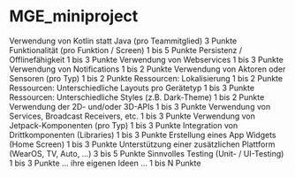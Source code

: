 # MGE_miniproject



Verwendung von Kotlin statt Java (pro Teammitglied) 3 Punkte 
Funktionalität (pro Funktion / Screen) 1 bis 5 Punkte 
Persistenz / Offlinefähigkeit 1 bis 3 Punkte 
Verwendung von Webservices 1 bis 3 Punkte 
Verwendung von Notifications 1 bis 2 Punkte 
Verwendung von Aktoren oder Sensoren (pro Typ) 1 bis 2 Punkte 
Ressourcen: Lokalisierung 1 bis 2 Punkte 
Ressourcen: Unterschiedliche Layouts pro Gerätetyp 1 bis 3 Punkte 
Ressourcen: Unterschiedliche Styles (z.B. Dark-Theme) 1 bis 2 Punkte 
Verwendung der 2D- und/oder 3D-APIs 1 bis 3 Punkte 
Verwendung von Services, Broadcast Receivers, etc. 1 bis 3 Punkte 
Verwendung von Jetpack-Komponenten (pro Typ) 1 bis 3 Punkte 
Integration von Drittkomponenten (Libraries) 1 bis 3 Punkte 
Erstellung eines App Widgets (Home Screen) 1 bis 3 Punkte 
Unterstützung einer zusätzlichen Plattform (WearOS, TV, Auto, …) 3 bis 5 Punkte 
Sinnvolles Testing (Unit- / UI-Testing) 1 bis 3 Punkte 
… ihre eigenen Ideen … 1 bis N Punkte 
